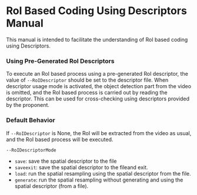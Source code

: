 # RoI Based Coding Using Descriptors Manual

This manual is intended to facilitate the understanding of RoI based coding using Descriptors.

### Using Pre-Generated RoI Descriptors

To execute an RoI based process using a pre-generated RoI descriptor, the value of `--RoIDescriptor` should be set to the descriptor file. When descriptor usage mode is activated, the object detection part from the video is omitted, and the RoI based process is carried out by reading the descriptor. This can be used for cross-checking using descriptors provided by the proponent.

### Default Behavior

If `--RoIDescriptor` is None, the RoI will be extracted from the video as usual, and the RoI based process will be executed.

`--RoIDescriptorMode`
  - `save`: save the spatial descriptor to the file 
  - `saveexit`: save the spatial descriptor to the fileand exit.
  - `load`: run the spatial resampling using the spatial descriptor from the file.
  - `generate`: run the spatial resampling without generating and using the spatial descriptor (from a file).
